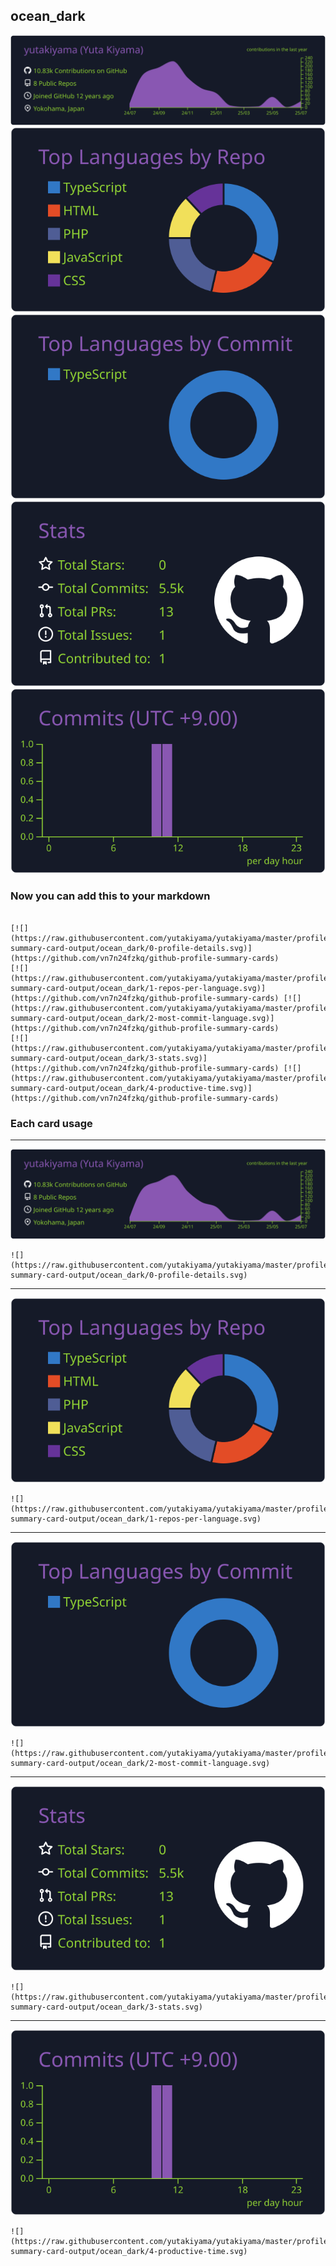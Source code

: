 ## ocean_dark

[![](./0-profile-details.svg)](https://github.com/vn7n24fzkq/github-profile-summary-cards)
[![](./1-repos-per-language.svg)](https://github.com/vn7n24fzkq/github-profile-summary-cards) [![](./2-most-commit-language.svg)](https://github.com/vn7n24fzkq/github-profile-summary-cards)
[![](./3-stats.svg)](https://github.com/vn7n24fzkq/github-profile-summary-cards) [![](./4-productive-time.svg)](https://github.com/vn7n24fzkq/github-profile-summary-cards)
### Now you can add this to your markdown
```

[![](https://raw.githubusercontent.com/yutakiyama/yutakiyama/master/profile-summary-card-output/ocean_dark/0-profile-details.svg)](https://github.com/vn7n24fzkq/github-profile-summary-cards)
[![](https://raw.githubusercontent.com/yutakiyama/yutakiyama/master/profile-summary-card-output/ocean_dark/1-repos-per-language.svg)](https://github.com/vn7n24fzkq/github-profile-summary-cards) [![](https://raw.githubusercontent.com/yutakiyama/yutakiyama/master/profile-summary-card-output/ocean_dark/2-most-commit-language.svg)](https://github.com/vn7n24fzkq/github-profile-summary-cards)
[![](https://raw.githubusercontent.com/yutakiyama/yutakiyama/master/profile-summary-card-output/ocean_dark/3-stats.svg)](https://github.com/vn7n24fzkq/github-profile-summary-cards) [![](https://raw.githubusercontent.com/yutakiyama/yutakiyama/master/profile-summary-card-output/ocean_dark/4-productive-time.svg)](https://github.com/vn7n24fzkq/github-profile-summary-cards)

```

### Each card usage
---

![](./0-profile-details.svg)

```
![](https://raw.githubusercontent.com/yutakiyama/yutakiyama/master/profile-summary-card-output/ocean_dark/0-profile-details.svg)
```

    

---

![](./1-repos-per-language.svg)

```
![](https://raw.githubusercontent.com/yutakiyama/yutakiyama/master/profile-summary-card-output/ocean_dark/1-repos-per-language.svg)
```

    

---

![](./2-most-commit-language.svg)

```
![](https://raw.githubusercontent.com/yutakiyama/yutakiyama/master/profile-summary-card-output/ocean_dark/2-most-commit-language.svg)
```

    

---

![](./3-stats.svg)

```
![](https://raw.githubusercontent.com/yutakiyama/yutakiyama/master/profile-summary-card-output/ocean_dark/3-stats.svg)
```

    

---

![](./4-productive-time.svg)

```
![](https://raw.githubusercontent.com/yutakiyama/yutakiyama/master/profile-summary-card-output/ocean_dark/4-productive-time.svg)
```

    
